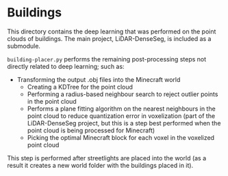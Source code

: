 # Buildings

This directory contains the deep learning that was performed on the point clouds of buildings.
The main project, LiDAR-DenseSeg, is included as a submodule.

`building-placer.py` performs the remaining post-processing steps not directly related to deep learning; such as:
- Transforming the output .obj files into the Minecraft world
  - Creating a KDTree for the point cloud
  - Performing a radius-based neighbour search to reject outlier points in the point cloud
  - Performs a plane fitting algorithm on the nearest neighbours in the point cloud to reduce quantization error in voxelization (part of the LiDAR-DenseSeg project, but this is a step best performed when the point cloud is being processed for Minecraft)
  - Picking the optimal Minecraft block for each voxel in the voxelized point cloud

This step is performed after streetlights are placed into the world (as a result it creates a new world folder with the buildings placed in it).